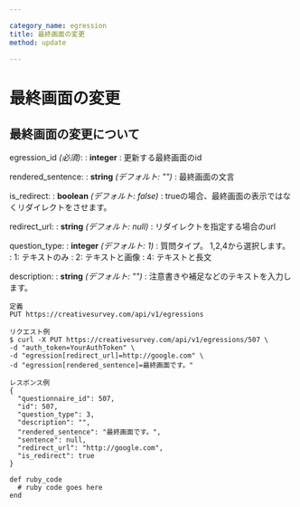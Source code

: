 ```yaml
---

category_name: egression
title: 最終画面の変更
method: update

---
```


# 最終画面の変更

## 最終画面の変更について

egression_id _(必須)_:
: __integer__
: 更新する最終画面のid

rendered_sentence:
: __string__ _(デフォルト: "")_
: 最終画面の文言

is_redirect:
: __boolean__ _(デフォルト: false)_
: trueの場合、最終画面の表示ではなくリダイレクトをさせます。

redirect_url:
: __string__ _(デフォルト: null)_
: リダイレクトを指定する場合のurl

question_type:
: __integer__ _(デフォルト: 1)_
: 質問タイプ。 1,2,4から選択します。
: 1: テキストのみ
: 2: テキストと画像
: 4: テキストと長文

description:
: __string__ _(デフォルト: "")_
: 注意書きや補足などのテキストを入力します。

~~~
定義
PUT https://creativesurvey.com/api/v1/egressions

リクエスト例
$ curl -X PUT https://creativesurvey.com/api/v1/egressions/507 \
-d "auth_token=YourAuthToken" \
-d "egression[redirect_url]=http://google.com" \
-d "egression[rendered_sentence]=最終画面です。"

レスポンス例
{
  "questionnaire_id": 507,
  "id": 507,
  "question_type": 3,
  "description": "",
  "rendered_sentence": "最終画面です。",
  "sentence": null,
  "redirect_url": "http://google.com",
  "is_redirect": true
}

~~~

~~~
def ruby_code
  # ruby code goes here
end
~~~
